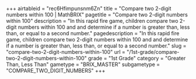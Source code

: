 +++
airtableid = "rec6Hfimpunsnm6Zn"
title = "Compare two 2-digit numbers within 100 | MathBRIX"
pagetitle = "Compare two 2-digit numbers within 100"
description = "In this rapid fire game, children compare two 2-digit numbers within 100 and and determine if a number is greater than, less than, or equal to a second number."
pagedescription = "In this rapid fire game, children compare two 2-digit numbers within 100 and and determine if a number is greater than, less than, or equal to a second number."
slug = "compare-two-2-digit-numbers-within-100"
url = "/1st-grade/compare-two-2-digit-numbers-within-100"
grade = "1st Grade"
category = "Greater Than, Less Than"
gametype = "BRIX_MASTER"
subgametype = "COMPARE_TWO_DIGIT_NUMBERS"
+++